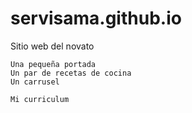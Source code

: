 # servisama.github.io
Sitio web del novato


~~~~
Una pequeña portada
Un par de recetas de cocina
Un carrusel
~~~~

```
Mi curriculum
```
